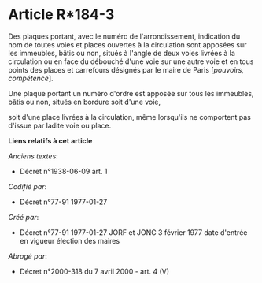 # Article R*184-3

Des plaques portant, avec le numéro de l'arrondissement, indication du nom de toutes voies et places ouvertes à la
circulation sont apposées sur les immeubles, bâtis ou non, situés à l'angle de deux voies livrées à la circulation ou en face
du débouché d'une voie sur une autre voie et en tous points des places et carrefours désignés par le maire de Paris
[*pouvoirs, compétence*].

Une plaque portant un numéro d'ordre est apposée sur tous les immeubles, bâtis ou non, situés en bordure soit d'une voie,

soit d'une place livrées à la circulation, même lorsqu'ils ne comportent pas d'issue par ladite voie ou place.

**Liens relatifs à cet article**

_Anciens textes_:

  - Décret n°1938-06-09 art. 1

_Codifié par_:

  - Décret n°77-91 1977-01-27

_Créé par_:

  - Décret n°77-91 1977-01-27 JORF et JONC 3 février 1977 date d'entrée en vigueur élection des maires

_Abrogé par_:

  - Décret n°2000-318 du 7 avril 2000 - art. 4 (V)

